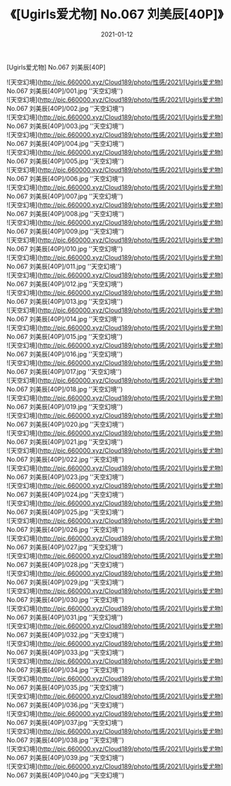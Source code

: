 ﻿---
layout: post
title:  《[Ugirls爱尤物] No.067 刘美辰[40P]》
date:   2021-01-12
img: http://pic.660000.xyz/Cloud189/photo/性感/2021/[Ugirls爱尤物] No.067 刘美辰[40P]/000.jpg
categories: [美女, 性感, 泳衣]
---

[Ugirls爱尤物] No.067 刘美辰[40P]



![天空幻境](http://pic.660000.xyz/Cloud189/photo/性感/2021/[Ugirls爱尤物] No.067 刘美辰[40P]/001.jpg ''天空幻境'') <br>
![天空幻境](http://pic.660000.xyz/Cloud189/photo/性感/2021/[Ugirls爱尤物] No.067 刘美辰[40P]/002.jpg ''天空幻境'') <br>
![天空幻境](http://pic.660000.xyz/Cloud189/photo/性感/2021/[Ugirls爱尤物] No.067 刘美辰[40P]/003.jpg ''天空幻境'') <br>
![天空幻境](http://pic.660000.xyz/Cloud189/photo/性感/2021/[Ugirls爱尤物] No.067 刘美辰[40P]/004.jpg ''天空幻境'') <br>
![天空幻境](http://pic.660000.xyz/Cloud189/photo/性感/2021/[Ugirls爱尤物] No.067 刘美辰[40P]/005.jpg ''天空幻境'') <br>
![天空幻境](http://pic.660000.xyz/Cloud189/photo/性感/2021/[Ugirls爱尤物] No.067 刘美辰[40P]/006.jpg ''天空幻境'') <br>
![天空幻境](http://pic.660000.xyz/Cloud189/photo/性感/2021/[Ugirls爱尤物] No.067 刘美辰[40P]/007.jpg ''天空幻境'') <br>
![天空幻境](http://pic.660000.xyz/Cloud189/photo/性感/2021/[Ugirls爱尤物] No.067 刘美辰[40P]/008.jpg ''天空幻境'') <br>
![天空幻境](http://pic.660000.xyz/Cloud189/photo/性感/2021/[Ugirls爱尤物] No.067 刘美辰[40P]/009.jpg ''天空幻境'') <br>
![天空幻境](http://pic.660000.xyz/Cloud189/photo/性感/2021/[Ugirls爱尤物] No.067 刘美辰[40P]/010.jpg ''天空幻境'') <br>
![天空幻境](http://pic.660000.xyz/Cloud189/photo/性感/2021/[Ugirls爱尤物] No.067 刘美辰[40P]/011.jpg ''天空幻境'') <br>
![天空幻境](http://pic.660000.xyz/Cloud189/photo/性感/2021/[Ugirls爱尤物] No.067 刘美辰[40P]/012.jpg ''天空幻境'') <br>
![天空幻境](http://pic.660000.xyz/Cloud189/photo/性感/2021/[Ugirls爱尤物] No.067 刘美辰[40P]/013.jpg ''天空幻境'') <br>
![天空幻境](http://pic.660000.xyz/Cloud189/photo/性感/2021/[Ugirls爱尤物] No.067 刘美辰[40P]/014.jpg ''天空幻境'') <br>
![天空幻境](http://pic.660000.xyz/Cloud189/photo/性感/2021/[Ugirls爱尤物] No.067 刘美辰[40P]/015.jpg ''天空幻境'') <br>
![天空幻境](http://pic.660000.xyz/Cloud189/photo/性感/2021/[Ugirls爱尤物] No.067 刘美辰[40P]/016.jpg ''天空幻境'') <br>
![天空幻境](http://pic.660000.xyz/Cloud189/photo/性感/2021/[Ugirls爱尤物] No.067 刘美辰[40P]/017.jpg ''天空幻境'') <br>
![天空幻境](http://pic.660000.xyz/Cloud189/photo/性感/2021/[Ugirls爱尤物] No.067 刘美辰[40P]/018.jpg ''天空幻境'') <br>
![天空幻境](http://pic.660000.xyz/Cloud189/photo/性感/2021/[Ugirls爱尤物] No.067 刘美辰[40P]/019.jpg ''天空幻境'') <br>
![天空幻境](http://pic.660000.xyz/Cloud189/photo/性感/2021/[Ugirls爱尤物] No.067 刘美辰[40P]/020.jpg ''天空幻境'') <br>
![天空幻境](http://pic.660000.xyz/Cloud189/photo/性感/2021/[Ugirls爱尤物] No.067 刘美辰[40P]/021.jpg ''天空幻境'') <br>
![天空幻境](http://pic.660000.xyz/Cloud189/photo/性感/2021/[Ugirls爱尤物] No.067 刘美辰[40P]/022.jpg ''天空幻境'') <br>
![天空幻境](http://pic.660000.xyz/Cloud189/photo/性感/2021/[Ugirls爱尤物] No.067 刘美辰[40P]/023.jpg ''天空幻境'') <br>
![天空幻境](http://pic.660000.xyz/Cloud189/photo/性感/2021/[Ugirls爱尤物] No.067 刘美辰[40P]/024.jpg ''天空幻境'') <br>
![天空幻境](http://pic.660000.xyz/Cloud189/photo/性感/2021/[Ugirls爱尤物] No.067 刘美辰[40P]/025.jpg ''天空幻境'') <br>
![天空幻境](http://pic.660000.xyz/Cloud189/photo/性感/2021/[Ugirls爱尤物] No.067 刘美辰[40P]/026.jpg ''天空幻境'') <br>
![天空幻境](http://pic.660000.xyz/Cloud189/photo/性感/2021/[Ugirls爱尤物] No.067 刘美辰[40P]/027.jpg ''天空幻境'') <br>
![天空幻境](http://pic.660000.xyz/Cloud189/photo/性感/2021/[Ugirls爱尤物] No.067 刘美辰[40P]/028.jpg ''天空幻境'') <br>
![天空幻境](http://pic.660000.xyz/Cloud189/photo/性感/2021/[Ugirls爱尤物] No.067 刘美辰[40P]/029.jpg ''天空幻境'') <br>
![天空幻境](http://pic.660000.xyz/Cloud189/photo/性感/2021/[Ugirls爱尤物] No.067 刘美辰[40P]/030.jpg ''天空幻境'') <br>
![天空幻境](http://pic.660000.xyz/Cloud189/photo/性感/2021/[Ugirls爱尤物] No.067 刘美辰[40P]/031.jpg ''天空幻境'') <br>
![天空幻境](http://pic.660000.xyz/Cloud189/photo/性感/2021/[Ugirls爱尤物] No.067 刘美辰[40P]/032.jpg ''天空幻境'') <br>
![天空幻境](http://pic.660000.xyz/Cloud189/photo/性感/2021/[Ugirls爱尤物] No.067 刘美辰[40P]/033.jpg ''天空幻境'') <br>
![天空幻境](http://pic.660000.xyz/Cloud189/photo/性感/2021/[Ugirls爱尤物] No.067 刘美辰[40P]/034.jpg ''天空幻境'') <br>
![天空幻境](http://pic.660000.xyz/Cloud189/photo/性感/2021/[Ugirls爱尤物] No.067 刘美辰[40P]/035.jpg ''天空幻境'') <br>
![天空幻境](http://pic.660000.xyz/Cloud189/photo/性感/2021/[Ugirls爱尤物] No.067 刘美辰[40P]/036.jpg ''天空幻境'') <br>
![天空幻境](http://pic.660000.xyz/Cloud189/photo/性感/2021/[Ugirls爱尤物] No.067 刘美辰[40P]/037.jpg ''天空幻境'') <br>
![天空幻境](http://pic.660000.xyz/Cloud189/photo/性感/2021/[Ugirls爱尤物] No.067 刘美辰[40P]/038.jpg ''天空幻境'') <br>
![天空幻境](http://pic.660000.xyz/Cloud189/photo/性感/2021/[Ugirls爱尤物] No.067 刘美辰[40P]/039.jpg ''天空幻境'') <br>
![天空幻境](http://pic.660000.xyz/Cloud189/photo/性感/2021/[Ugirls爱尤物] No.067 刘美辰[40P]/040.jpg ''天空幻境'') <br>